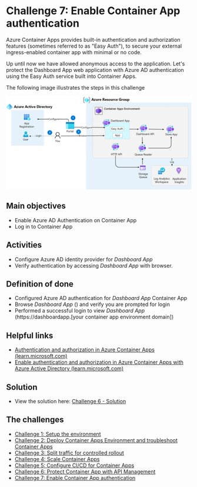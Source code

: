 # Challenge 7: Enable Container App authentication
Azure Container Apps provides built-in authentication and authorization features (sometimes referred to as "Easy Auth"), to secure your external ingress-enabled container app with minimal or no code.

Up until now we have allowed anonymous access to the application. Let's protect the Dashboard App web application with Azure AD authentication using the Easy Auth service built into Container Apps.


The following image illustrates the steps in this challenge

![](images/challenge-7-overview.png)


## Main objectives
- Enable Azure AD Authentication on Container App
- Log in to Container App


## Activities
- Configure Azure AD identity provider for _Dashboard App_
- Verify authentication by accessing _Dashboard App_ with browser.



## Definition of done
- Configured Azure AD authentication for _Dashboard App_ Container App
- Browse _Dashboard App_ () and verify you are prompted for login
- Performed a successful login to view _Dashboard App_ (https://dashboardapp.[your container app environment domain]) 

 

## Helpful links
- [Authentication and authorization in Azure Container Apps (learn.microsoft.com)](https://docs.microsoft.com/en-us/azure/container-apps/authentication)
- [Enable authentication and authorization in Azure Container Apps with Azure Active Directory (learn.microsoft.com)](https://learn.microsoft.com/en-us/azure/container-apps/authentication-azure-active-directory)

## Solution
- View the solution here: [Challenge 6 - Solution](solution7.md)

## The challenges

- [Challenge 1: Setup the environment](challenge1.md)
- [Challenge 2: Deploy Container Apps Environment and troubleshoot Container Apps](challenge2.md)
- [Challenge 3: Split traffic for controlled rollout](challenge3.md)
- [Challenge 4: Scale Container Apps](challenge4.md)
- [Challenge 5: Configure CI/CD for Container Apps](challenge5.md)
- [Challenge 6: Protect Container App with API Management](challenge6.md)
- [Challenge 7: Enable Container App authentication](challenge7.md)
